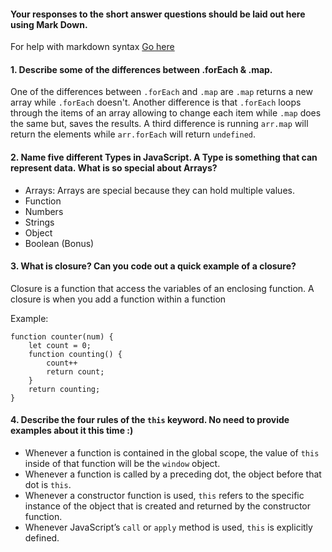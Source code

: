 #### Your responses to the short answer questions should be laid out here using Mark Down.
 For help with markdown syntax [Go here](https://github.com/adam-p/markdown-here/wiki/Markdown-Cheatsheet)

#### 1. Describe some of the differences between .forEach & .map.

  One of the differences between `.forEach` and `.map` are `.map` returns a new array while `.forEach` doesn't.
  Another difference is that `.forEach` loops through the items of an array allowing to change each item while `.map` does the same but, saves the results.
  A third difference is running `arr.map` will return the elements while `arr.forEach` will return `undefined`.

#### 2. Name five different Types in JavaScript. A Type is something that can represent data. What is so special about Arrays?
+ Arrays: Arrays are special because they can hold multiple values.
+ Function
+ Numbers
+ Strings
+ Object
+ Boolean (Bonus)

#### 3. What is closure? Can you code out a quick example of a closure?
Closure is a function that access the variables of an enclosing function.
A closure is when you add a function within a function

Example:

```
function counter(num) {
    let count = 0;
    function counting() {
        count++
        return count;
    }
    return counting;
}
```

#### 4. Describe the four rules of the `this` keyword. No need to provide examples about it this time :)
+ Whenever a function is contained in the global scope, the value of `this` inside of that function will be the `window` object.
+ Whenever a function is called by a preceding dot, the object before that dot is `this`.
+ Whenever a constructor function is used, `this` refers to the specific instance of the object that is created and returned by the constructor function.
+ Whenever JavaScript’s `call` or `apply` method is used, `this` is explicitly defined.
